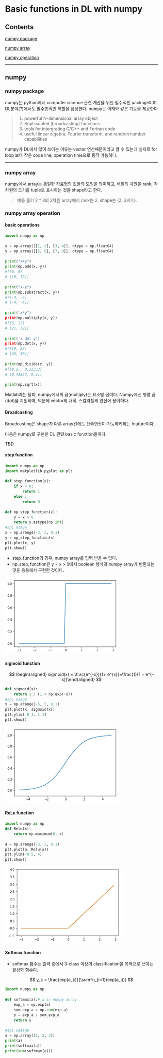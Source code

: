 # Basic functions in DL with numpy

## Contents
[numpy package](#numpy-packages)

[numpy array](#numpy-array)

[numpy operation](#numpy-array-operation)


-----

## numpy
### numpy package
numpy는 python에서 computer sicence 관련 계산을 위한 필수적인 package이며 DL분야(?)에서도 필수(!)적인 역할을 담당한다. numpy는 아래와 같은 기능을 제공한다

> 1. powerful N-dimensional array object
> 2. Sophiscated (broadcasting) functions
> 3. tools for intergrating C/C++ and Fortran code
> 4. useful linear algebra, Fourier transform, and random number capabilities

numpy가 DL에서 많이 쓰이는 이유는 vector 연산때문이라고 할 수 있는데 실제로 for loop 보다 작은 code line, operation time으로 동작 가능하다.

------
### numpy array
numpy에서 array는 동일한 자료형의 값들의 모임을 의미하고, 배열의 차원을 rank, 각 차원의 크기를 tuple로 표시하는 것을 shape라고 한다.
> 예를 들어 2 * 3의 2차원 array에서 rank는 2, shape는 (2, 3)이다.

### numpy array operation
#### basic operations
``` python
import numpy as np

x = np.array([[1, 2], [3, 4]], dtype = np.float64)
y = np.array([[5, 6], [7, 8]], dtype = np.float64)

print("x+y")
print(np.add(x, y))
#[[6, 8]
# [10, 12]]

print("x-y")
print(np.substract(x, y))
#[[-4, -4]
# [-4, -4]]

print('x*y")
print(np.multiply(x, y))
#[[5, 12]
# [21, 32]]

print('x dot y")
print(np.dot(x, y))
#[[19, 22]
# [43, 50]]

print(np.divide(x, y))
#[[0.2,, 0.33333]
# [0.42857, 0.5]]

print(np.sqrt(x))
```
Matlab과는 달리, numpy에서의 곱(multiply)는 요소별 곱이다. Numpy에선 행렬 곱(dot)을 지원하며, 덕분에 vector의 내적, 스칼라등의 연산에 용이하다.

#### Broadcasting
Broadcasting은 shape가 다른 array간에도 산술연산이 가능하케하는 feature이다. 

다음은 numpy로 구현한 DL 관련 basic function들이다.

TBD

#### step function

``` python
import numpy as np
import matplotlib.pyplot as plt

def step_function(x):
    if x > 0:
        return 1
    else :
        return 0
 
def np_step_function(x):
    y = x > 0
    return y.astype(np.int)
#api usage
x = np.arange(-3, 3, 0.1)
y = np_step_function(x)
plt.plot(x, y)
plt.show()
```

- step_function의 경우, numpy array를 입력 받을 수 없다. 
- np_step_function은 y = x > 0에서 boolean 형식의 numpy array가 반환되는 것을 응용헤서 구현한 것이다.

![](img/190131_step.png)



#### sigmoid function

$$
\begin{aligned} sigmoid(x) = \frac{e^{-x}}{1+ e^{x}}=\frac{1}{1 + e^{-x}}\end{aligned}
$$

```python
def sigmoid(x):
    return 1 / (1 + np.exp(-x))
#api usage
x = np.arange(-5, 5, 0.1)
plt.plot(x, sigmoid(x))
plt.ylim(-0.1, 1.1)
plt.show()
```

![](img/190131_sigmoid.png)

#### ReLu function

```python
import numpy as np
def Relu(x):
    return np.maximum(0, x)

a = np.arange(-3, 3, 0.1)
plt.plot(a, Relu(a))
plt.ylim(-0.5, 4)
plt.show()
```



![](img/190131_relu.png)

#### Softmax function

- softmax 함수는 출력 층에서 3-class 이상의 classification을 목적으로 쓰이는 활성화 함수다.

$$
y_k = \frac{exp(a_k)}{\sum^n_{i=1}(exp(a_i))}
$$

```python
import numpy as np

def softmax(a):# a is numpy array
    exp_a = np.exp(a)
    sum_exp_a = np.sum(exp_a)
    y = exp_a / sum_exp_a
    return y

#api useage
a = np.array([1, 2, 3])
print(a)
print(softmax(a))
print(sum(softmax(a)))
```

